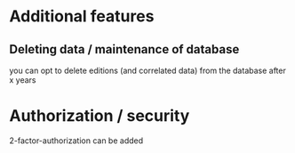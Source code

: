 # Additional features

## Deleting data / maintenance of database
you can opt to delete editions (and correlated data) from the database after x years

# Authorization / security
2-factor-authorization can be added
